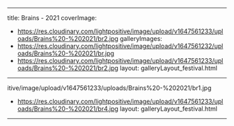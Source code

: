 
---
title: Brains - 2021
coverImage:
  - https://res.cloudinary.com/lightpositive/image/upload/v1647561233/uploads/Brains%20-%202021/br2.jpg
galleryImages:
   - https://res.cloudinary.com/lightpositive/image/upload/v1647561232/uploads/Brains%20-%202021/br.jpg
   - https://res.cloudinary.com/lightpositive/image/upload/v1647561233/uploads/Brains%20-%202021/br2.jpg
layout: galleryLayout_festival.html
---
itive/image/upload/v1647561233/uploads/Brains%20-%202021/br1.jpg
   - https://res.cloudinary.com/lightpositive/image/upload/v1647561233/uploads/Brains%20-%202021/br4.jpg
layout: galleryLayout_festival.html
---
